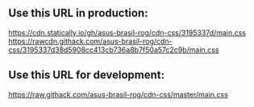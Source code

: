## Use this URL in production:

https://cdn.statically.io/gh/asus-brasil-rog/cdn-css/3195337d/main.css
https://rawcdn.githack.com/asus-brasil-rog/cdn-css/3195337d38d5908cc413cb736a8b7f50a57c2c9b/main.css


## Use this URL for development:
https://raw.githack.com/asus-brasil-rog/cdn-css/master/main.css
